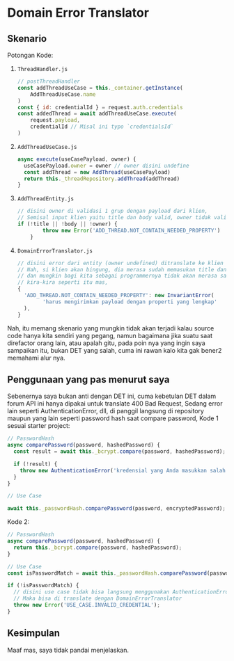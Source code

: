# Domain Error Translator

## Skenario

Potongan Kode:
1. `ThreadHandler.js`
    ```js
    // postThreadHandler
    const addThreadUseCase = this._container.getInstance(
        AddThreadUseCase.name
    )
    const { id: credentialId } = request.auth.credentials
    const addedThread = await addThreadUseCase.execute(
        request.payload,
        credentialId // Misal ini typo `credentialsId`
    )
    ```
2. `AddThreadUseCase.js`
    ```js
    async execute(useCasePayload, owner) {
      useCasePayload.owner = owner // owner disini undefine
      const addThread = new AddThread(useCasePayload)
      return this._threadRepository.addThread(addThread)
    }
    ```
3. `AddThreadEntity.js`
    ```js
    // disini owner di validasi 1 grup dengan payload dari klien, 
    // Semisal input klien yaitu title dan body valid, owner tidak valid, maka akan melempar error,
    if (!title || !body || !owner) {
			throw new Error('ADD_THREAD.NOT_CONTAIN_NEEDED_PROPERTY')
		}
    ```
4. `DomainErrorTranslator.js`
    ```js
    // disini error dari entity (owner undefined) ditranslate ke klien error 400 bad request
    // Nah, si klien akan bingung, dia merasa sudah memasukan title dan body secara benar, kenapa error bad request,
    // dan mungkin bagi kita sebagai programmernya tidak akan merasa salah, bagi kita yang salah adalah klien
    // kira-kira seperti itu mas,
    {
      'ADD_THREAD.NOT_CONTAIN_NEEDED_PROPERTY': new InvariantError(
		    'harus mengirimkan payload dengan properti yang lengkap'
      ),
    }
    ```

Nah, itu memang skenario yang mungkin tidak akan terjadi kalau source code hanya kita sendiri yang pegang,
namun bagaimana jika suatu saat direfactor orang lain, atau apalah gitu, pada poin nya yang ingin saya sampaikan itu, bukan DET yang salah, cuma ini rawan kalo kita gak bener2 memahami alur nya. 

## Penggunaan yang pas menurut saya

Sebenernya saya bukan anti dengan DET ini, cuma kebetulan DET dalam forum API ini hanya dipakai untuk translate 400 Bad Request,
Sedang error lain seperti AuthenticationError, dll, di panggil langsung di repository maupun yang lain seperti password hash saat compare password,
Kode 1 sesuai starter project:
```js
// PasswordHash
async comparePassword(password, hashedPassword) {
  const result = await this._bcrypt.compare(password, hashedPassword);

  if (!result) {
    throw new AuthenticationError('kredensial yang Anda masukkan salah');
  }
}

// Use Case

await this._passwordHash.comparePassword(password, encryptedPassword);
```
Kode 2:
```js
// PasswordHash
async comparePassword(password, hashedPassword) {
  return this._bcrypt.compare(password, hashedPassword);
}

// Use Case
const isPasswordMatch = await this._passwordHash.comparePassword(password, encryptedPassword);

if (!isPasswordMatch) {
  // disini use case tidak bisa langsung menggunakan AuthenticationError
  // Maka bisa di translate dengan DomainErrorTranslator
  throw new Error('USE_CASE.INVALID_CREDENTIAL');
}
```

## Kesimpulan
Maaf mas, saya tidak pandai menjelaskan.